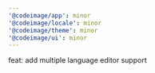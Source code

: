 ```yaml
---
'@codeimage/app': minor
'@codeimage/locale': minor
'@codeimage/theme': minor
'@codeimage/ui': minor
---
```


feat: add multiple language editor support
